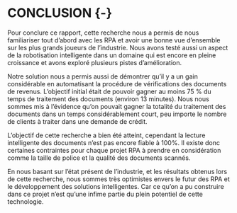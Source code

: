 # CONCLUSION {-}

Pour conclure ce rapport, cette recherche nous a permis de nous familiariser tout d’abord avec les RPA et avoir une bonne vue d’ensemble sur les plus grands joueurs de l’industrie. Nous avons testé aussi un aspect de la robotisation intelligente dans un domaine qui est encore en pleine croissance et avons exploré plusieurs pistes d’amélioration.

Notre solution nous a permis aussi de démontrer qu’il y a un gain considérable en automatisant la procédure de vérifications des documents de revenus. L’objectif initial était de pouvoir gagner au moins 75 % du temps de traitement des documents (environ 13 minutes). Nous nous sommes mis à l’évidence qu’on pouvait gagner la totalité du traitement des documents dans un temps considérablement court, peu importe le nombre de clients à traiter dans une demande de crédit.

L’objectif de cette recherche a bien été atteint, cependant la lecture intelligente des documents n’est pas encore fiable à 100%. Il existe donc certaines contraintes pour chaque projet RPA à prendre en considération comme la taille de police et la qualité des documents scannés.

En nous basant sur l’état présent de l’industrie, et les résultats obtenus lors de cette recherche, nous sommes très optimistes envers le futur des RPA et le développement des solutions intelligentes. Car ce qu’on a pu construire dans ce projet n’est qu’une infime partie du plein potentiel de cette technologie.



